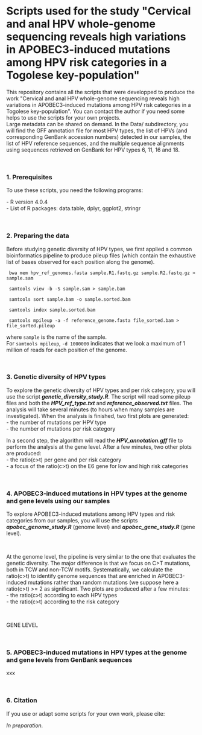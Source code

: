 # Scripts used for the study "Cervical and anal HPV whole-genome sequencing reveals high variations in APOBEC3-induced mutations among HPV risk categories in a Togolese key-population"
<p>This repository contains all the scripts that were developped to produce the work "Cervical and anal HPV whole-genome sequencing reveals high variations in APOBEC3-induced mutations among HPV risk categories in a Togolese key-population". You can contact the author if you need some helps to use the scripts for your own projects.<br>
 Large metadata can be shared on demand. In the Data/ subdirectory, you will find the GFF annotation file for most HPV types, the list of HPVs (and corresponding GenBank accession numbers) detected in our samples, the list of HPV reference sequences, and the multiple sequence alignments using sequences retrieved on GenBank for HPV types 6, 11, 16 and 18.</p>
 <br>
<h3>1. Prerequisites</h3>
 <p>To use these scripts, you need the following programs:</p>
 <p>
 - R version 4.0.4<br>
 - List of R packages: data.table, dplyr, ggplot2, stringr</p>
 <br>
 <h3>2. Preparing the data</h3>
 <p>Before studying genetic diversity of HPV types, we first applied a common bioinformatics pipeline to produce pileup files (which contain the exhaustive list of bases observed for each position along the genome).</p>
  <p><code> bwa mem hpv_ref_genomes.fasta sample.R1.fastq.gz sample.R2.fastq.gz > sample.sam</code></p>
 <p><code> samtools view -b -S sample.sam > sample.bam</code></p>
 <p><code> samtools sort sample.bam -o sample.sorted.bam </code></p>
 <p><code> samtools index sample.sorted.bam</code></p>
  <p><code> samtools mpileup -a -f reference_genome.fasta file_sorted.bam > file_sorted.pileup</code></p>
  <p>where <code>sample</code> is the name of the sample.
<br>
 For <code>samtools mpileup</code>, <code>-d 1000000</code> indicates that we look a maximum of 1 million of reads for each position of the genome.</p>
 <br>
 <h3>3. Genetic diversity of HPV types</h3>
 <p>To explore the genetic diversity of HPV types and per risk category, you will use the script <i><b>genetic_diversity_study.R</b></i>. The script will read some pileup files and both the <i><b>HPV_ref_type.txt</b></i> and <i><b>reference_observed.txt</b></i> files. The analysis will take several minutes (to hours when many samples are investigated). When the analysis is finished, two first plots are generated:
<br>- the number of mutations per HPV type
<br>- the number of mutations per risk category</p>
 <p> In a second step, the algorithm will read the <i><b> HPV_annotation.gff</b></i> file to perform the analysis at the gene level. After a few minutes, two other plots are produced:
<br>- the ratio(c>t) per gene and per risk category
<br>- a focus of the ratio(c>t) on the E6 gene for low and high risk categories</p>
 <br>
  <h3>4. APOBEC3-induced mutations in HPV types at the genome and gene levels using our samples</h3>
 <p>To explore APOBEC3-induced mutations among HPV types and risk categories from our samples, you will use the scripts <i><b>apobec_genome_study.R</b></i> (genome level) and <i><b>apobec_gene_study.R</b></i> (gene level).</p>
 <br>
 <p>At the genome level, the pipeline is very similar to the one that evaluates the genetic diversity. The major difference is that we focus on C>T mutations, both in TCW and non-TCW motifs. Systematically, we calculate the ratio(c>t) to identify genome sequences that are enriched in APOBEC3-induced mutations rather than random mutations (we suppose here a ratio(c>t) >= 2 as significant. Two plots are produced after a few minutes:
<br>- the ratio(c>t) according to each HPV types
<br>- the ratio(c>t) according to the risk category</p>
 <br>
 <p>GENE LEVEL</p>
 <br>
  <h3>5. APOBEC3-induced mutations in HPV types at the genome and gene levels from GenBank sequences</h3>
 <p>xxx</p>
 <br>
 <h3>6. Citation</h3>
 <p>If you use or adapt some scripts for your own work, please cite:</p>
 <p><i>In preparation.</i></p>
